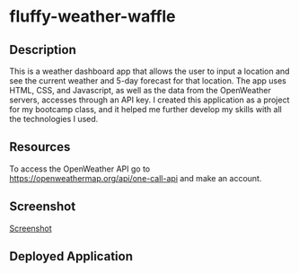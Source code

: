 # fluffy-weather-waffle

## Description
This is a weather dashboard app that allows the user to input a location and see the current weather and 5-day forecast for that location. The app uses HTML, CSS, and Javascript, as well as the data from the OpenWeather servers, accesses through an API key. I created this application as a project for my bootcamp class, and it helped me further develop my skills with all the technologies I used.

## Resources
To access the OpenWeather API go to https://openweathermap.org/api/one-call-api and make an account.

## Screenshot
<a href="./assets/images/Screen-Shot.png" target="_blank">Screenshot</a>

## Deployed Application

